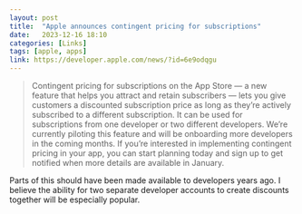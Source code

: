 ```yaml
---
layout: post
title:  "Apple announces contingent pricing for subscriptions"
date:   2023-12-16 18:10
categories: [Links]
tags: [apple, apps]
link: https://developer.apple.com/news/?id=6e9odqgu
---
```


>Contingent pricing for subscriptions on the App Store — a new feature that helps you attract and retain subscribers — lets you give customers a discounted subscription price as long as they’re actively subscribed to a different subscription. It can be used for subscriptions from one developer or two different developers. We’re currently piloting this feature and will be onboarding more developers in the coming months. If you’re interested in implementing contingent pricing in your app, you can start planning today and sign up to get notified when more details are available in January.

Parts of this should have been made available to developers years ago. I believe the ability for two separate developer accounts to create discounts together will be especially popular.
